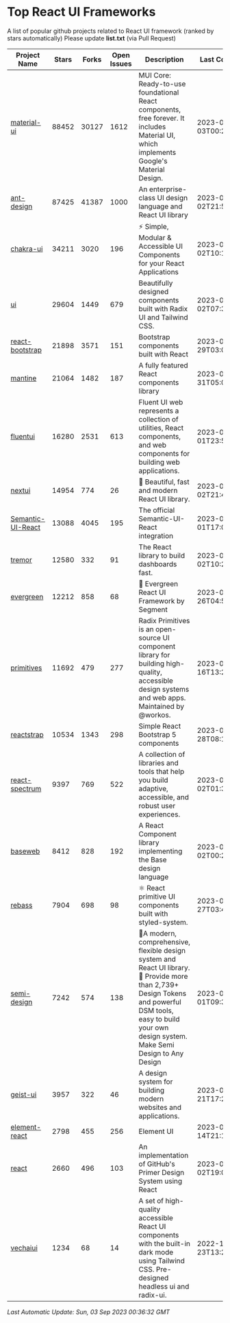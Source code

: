 # Top React UI Frameworks

A list of popular github projects related to React UI framework (ranked by stars automatically)
Please update **list.txt** (via Pull Request)

| Project Name | Stars | Forks | Open Issues | Description | Last Commit |
| ------------ | ----- | ----- | ----------- | ----------- | ----------- |
| [material-ui](https://github.com/mui/material-ui) |88452|30127|1612|MUI Core: Ready-to-use foundational React components, free forever. It includes Material UI, which implements Google&#39;s Material Design.|2023-09-03T00:21:10Z|
| [ant-design](https://github.com/ant-design/ant-design) |87425|41387|1000|An enterprise-class UI design language and React UI library|2023-09-02T21:55:49Z|
| [chakra-ui](https://github.com/chakra-ui/chakra-ui) |34211|3020|196|⚡️ Simple, Modular &amp; Accessible UI Components for your React Applications|2023-09-02T10:15:42Z|
| [ui](https://github.com/shadcn-ui/ui) |29604|1449|679|Beautifully designed components built with Radix UI and Tailwind CSS.|2023-09-02T07:37:30Z|
| [react-bootstrap](https://github.com/react-bootstrap/react-bootstrap) |21898|3571|151|Bootstrap components built with React|2023-08-29T03:01:37Z|
| [mantine](https://github.com/mantinedev/mantine) |21064|1482|187|A fully featured React components library|2023-08-31T05:07:13Z|
| [fluentui](https://github.com/microsoft/fluentui) |16280|2531|613|Fluent UI web represents a collection of utilities, React components, and web components for building web applications.|2023-09-01T23:54:34Z|
| [nextui](https://github.com/nextui-org/nextui) |14954|774|26|🚀   Beautiful, fast and modern React UI library.|2023-09-02T21:48:20Z|
| [Semantic-UI-React](https://github.com/Semantic-Org/Semantic-UI-React) |13088|4045|195|The official Semantic-UI-React integration|2023-09-01T17:06:19Z|
| [tremor](https://github.com/tremorlabs/tremor) |12580|332|91|The React library to build dashboards fast.|2023-09-02T10:21:44Z|
| [evergreen](https://github.com/segmentio/evergreen) |12212|858|68|🌲 Evergreen React UI Framework by Segment|2023-08-26T04:56:07Z|
| [primitives](https://github.com/radix-ui/primitives) |11692|479|277|Radix Primitives is an open-source UI component library for building high-quality, accessible design systems and web apps. Maintained by @workos.|2023-08-16T13:26:17Z|
| [reactstrap](https://github.com/reactstrap/reactstrap) |10534|1343|298|Simple React Bootstrap 5 components|2023-08-28T08:10:06Z|
| [react-spectrum](https://github.com/adobe/react-spectrum) |9397|769|522|A collection of libraries and tools that help you build adaptive, accessible, and robust user experiences.|2023-09-02T01:31:19Z|
| [baseweb](https://github.com/uber/baseweb) |8412|828|192|A React Component library implementing the Base design language|2023-09-02T00:22:48Z|
| [rebass](https://github.com/rebassjs/rebass) |7904|698|98|:atom_symbol: React primitive UI components built with styled-system.|2023-07-27T03:42:53Z|
| [semi-design](https://github.com/DouyinFE/semi-design) |7242|574|138|🚀A modern, comprehensive, flexible design system and React UI library. 🎨 Provide more than 2,739+ Design Tokens and powerful DSM tools, easy to build your own design system. Make Semi Design to Any Design|2023-09-01T09:30:19Z|
| [geist-ui](https://github.com/geist-org/geist-ui) |3957|322|46|A design system for building modern websites and applications.|2023-04-21T17:25:25Z|
| [element-react](https://github.com/ElemeFE/element-react) |2798|455|256|Element UI|2023-01-14T21:13:08Z|
| [react](https://github.com/primer/react) |2660|496|103|An implementation of GitHub&#39;s Primer Design System using React|2023-09-02T19:03:47Z|
| [vechaiui](https://github.com/vechai/vechaiui) |1234|68|14|A set of high-quality accessible React UI components with the built-in dark mode using Tailwind CSS. Pre-designed headless ui and radix-ui.|2022-12-23T13:29:41Z|

*Last Automatic Update: Sun, 03 Sep 2023 00:36:32 GMT*